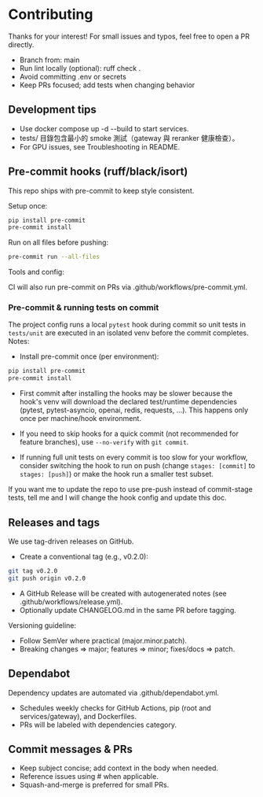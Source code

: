 # Contributing

Thanks for your interest! For small issues and typos, feel free to open a PR directly.

- Branch from: main
- Run lint locally (optional): ruff check .
- Avoid committing .env or secrets
- Keep PRs focused; add tests when changing behavior

## Development tips

- Use docker compose up -d --build to start services.
- tests/ 目錄包含最小的 smoke 測試（gateway 與 reranker 健康檢查）。
- For GPU issues, see Troubleshooting in README.

## Pre-commit hooks (ruff/black/isort)

This repo ships with pre-commit to keep style consistent.

Setup once:

```bash
pip install pre-commit
pre-commit install
```

Run on all files before pushing:

```bash
pre-commit run --all-files
```

Tools and config:

CI will also run pre-commit on PRs via .github/workflows/pre-commit.yml.


### Pre-commit & running tests on commit

The project config runs a local `pytest` hook during commit so unit tests in `tests/unit` are executed in an isolated venv before the commit completes. Notes:

- Install pre-commit once (per environment):

```bash
pip install pre-commit
pre-commit install
```

- First commit after installing the hooks may be slower because the hook's venv will download the declared test/runtime dependencies (pytest, pytest-asyncio, openai, redis, requests, ...). This happens only once per machine/hook environment.

- If you need to skip hooks for a quick commit (not recommended for feature branches), use `--no-verify` with `git commit`.

- If running full unit tests on every commit is too slow for your workflow, consider switching the hook to run on push (change `stages: [commit]` to `stages: [push]`) or make the hook run a smaller test subset.

If you want me to update the repo to use pre-push instead of commit-stage tests, tell me and I will change the hook config and update this doc.
## Releases and tags

We use tag-driven releases on GitHub.

- Create a conventional tag (e.g., v0.2.0):

```bash
git tag v0.2.0
git push origin v0.2.0
```

- A GitHub Release will be created with autogenerated notes (see .github/workflows/release.yml).
- Optionally update CHANGELOG.md in the same PR before tagging.

Versioning guideline:
- Follow SemVer where practical (major.minor.patch).
- Breaking changes => major; features => minor; fixes/docs => patch.

## Dependabot

Dependency updates are automated via .github/dependabot.yml.
- Schedules weekly checks for GitHub Actions, pip (root and services/gateway), and Dockerfiles.
- PRs will be labeled with dependencies category.

## Commit messages & PRs

- Keep subject concise; add context in the body when needed.
- Reference issues using #<id> when applicable.
- Squash-and-merge is preferred for small PRs.

